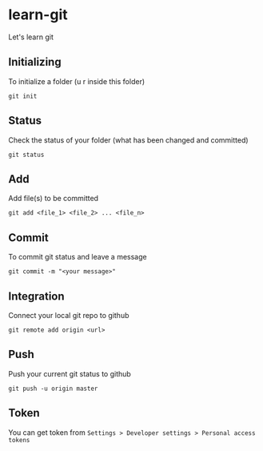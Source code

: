 # learn-git
Let's learn git

## Initializing
To initialize a folder (u r inside this folder)
```
git init
```
## Status
Check the status of your folder (what has been changed and committed)
```
git status
```
## Add
Add file(s) to be committed
```
git add <file_1> <file_2> ... <file_n>
```
## Commit
To commit git status and leave a message
```
git commit -m "<your message>"
```
## Integration
Connect your local git repo to github
```
git remote add origin <url>
```

## Push
Push your current git status to github
```
git push -u origin master
```
## Token
You can get token from ``Settings > Developer settings > Personal access tokens``

